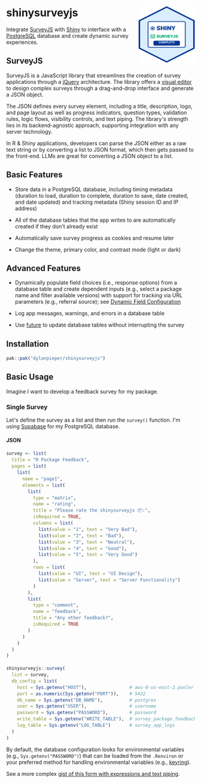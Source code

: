 # shinysurveyjs <img src="man/figures/SSJS-Hex.svg" align="right" width="150" height="150"/>

Integrate [SurveyJS](#0) with [Shiny](#0) to interface with a [PostgreSQL](#0) database and create dynamic survey experiences.

## SurveyJS

SurveyJS is a JavaScript library that streamlines the creation of survey applications through a [jQuery](https://www.npmjs.com/package/survey-jquery) architecture. The library offers a [visual editor](https://surveyjs.io/create-free-survey) to design complex surveys through a drag-and-drop interface and generate a JSON object.

The JSON defines every survey element, including a title, description, logo, and page layout as well as progress indicators, question types, validation rules, logic flows, visibility controls, and text piping. The library's strength lies in its backend-agnostic approach, supporting integration with any server technology.

In R & Shiny applications, developers can parse the JSON either as a raw text string or by converting a list to JSON format, which then gets passed to the front-end. LLMs are great for converting a JSON object to a list.

## Basic Features

-   Store data in a PostgreSQL database, including timing metadata (duration to load, duration to complete, duration to save, date created, and date updated) and tracking metadata (Shiny session ID and IP address)

-   All of the database tables that the app writes to are automatically created if they don't already exist

-   Automatically save survey progress as cookies and resume later

-   Change the theme, primary color, and contrast mode (light or dark)

## Advanced Features

-   Dynamically populate field choices (i.e., response options) from a database table and create dependent inputs (e.g., select a package name and filter available versions) with support for tracking via URL parameters (e.g., referral source); see [Dynamic Field Configuration](https://dylanpieper.github.io/shinysurveyjs/index.html)

-   Log app messages, warnings, and errors in a database table

-   Use [future](https://future.futureverse.org/) to update database tables without interrupting the survey

## Installation

``` r
pak::pak("dylanpieper/shinysurveyjs")
```

## Basic Usage

Imagine I want to develop a feedback survey for my package.

### Single Survey

Let's define the survey as a list and then run the `survey()` function. I'm using [Supabase](https://supabase.com/) for my PostgreSQL database.

#### JSON

``` r
survey <- list(
  title = "R Package Feedback",
  pages = list(
    list(
      name = "page1",
      elements = list(
        list(
          type = "matrix",
          name = "rating",
          title = "Please rate the shinysurveyjs 📦:",
          isRequired = TRUE,
          columns = list(
            list(value = "1", text = "Very Bad"),
            list(value = "2", text = "Bad"),
            list(value = "3", text = "Neutral"),
            list(value = "4", text = "Good"),
            list(value = "5", text = "Very Good")
          ),
          rows = list(
            list(value = "UI", text = "UI Design"),
            list(value = "Server", text = "Server Functionality")
          )
        ),
        list(
          type = "comment",
          name = "feedback",
          title = "Any other feedback?",
          isRequired = TRUE
        )
      )
    )
  )
)

shinysurveyjs::survey(
  list = survey,
  db_config = list(
    host = Sys.getenv("HOST"),                # aws-0-us-east-2.pooler.supabase.com
    port = as.numeric(Sys.getenv("PORT")),    # 5432
    db_name = Sys.getenv("DB_NAME"),          # postgres
    user = Sys.getenv("USER"),                # username
    password = Sys.getenv("PASSWORD"),        # password
    write_table = Sys.getenv("WRITE_TABLE"),  # survey_package_feedback
    log_table = Sys.getenv("LOG_TABLE")       # survey_app_logs
  )
)
```

By default, the database configuration looks for environmental variables (e.g., `Sys.getenv("PASSWORD")`) that can be loaded from the `.Renviron` or your preferred method for handling environmental variables (e.g., [keyring](https://keyring.r-lib.org)).

See a more complex [gist of this form with expressions and text piping](https://gist.github.com/dylanpieper/c570dba08f03daa25445dfe5aea9ab15).
